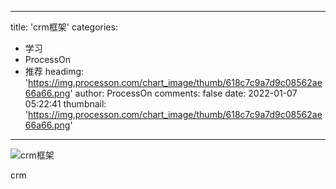 
---
title: 'crm框架'
categories: 
 - 学习
 - ProcessOn
 - 推荐
headimg: 'https://img.processon.com/chart_image/thumb/618c7c9a7d9c08562ae66a66.png'
author: ProcessOn
comments: false
date: 2022-01-07 05:22:41
thumbnail: 'https://img.processon.com/chart_image/thumb/618c7c9a7d9c08562ae66a66.png'
---

<div>   
<img class="thumb" alt="crm框架" src="https://img.processon.com/chart_image/thumb/618c7c9a7d9c08562ae66a66.png" referrerpolicy="no-referrer">
<p>crm</p>  
</div>
            